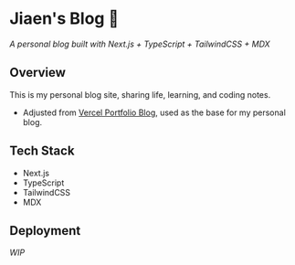 # Jiaen's Blog 🚀
_A personal blog built with Next.js + TypeScript + TailwindCSS + MDX_

## Overview

This is my personal blog site, sharing life, learning, and coding notes.

- Adjusted from [Vercel Portfolio Blog](https://github.com/vercel/examples/tree/main/solutions/blog), used as the base for my personal blog.

## Tech Stack
- Next.js
- TypeScript
- TailwindCSS
- MDX

## Deployment
*WIP*